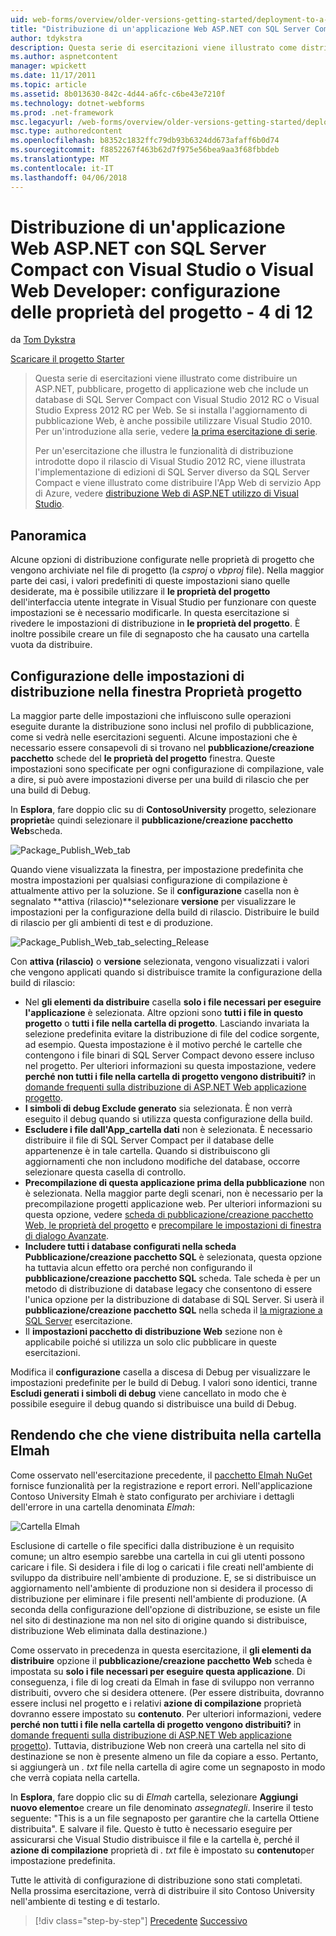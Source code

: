 ```yaml
---
uid: web-forms/overview/older-versions-getting-started/deployment-to-a-hosting-provider/deployment-to-a-hosting-provider-configuring-project-properties-4-of-12
title: "Distribuzione di un'applicazione Web ASP.NET con SQL Server Compact con Visual Studio o Visual Web Developer: configurazione delle proprietà del progetto - 4 di 12 | Documenti Microsoft"
author: tdykstra
description: Questa serie di esercitazioni viene illustrato come distribuire un ASP.NET, pubblicare, progetto di applicazione web che include un database di SQL Server Compact con Visual riceventi...
ms.author: aspnetcontent
manager: wpickett
ms.date: 11/17/2011
ms.topic: article
ms.assetid: 8b013630-842c-4d44-a6fc-c6be43e7210f
ms.technology: dotnet-webforms
ms.prod: .net-framework
msc.legacyurl: /web-forms/overview/older-versions-getting-started/deployment-to-a-hosting-provider/deployment-to-a-hosting-provider-configuring-project-properties-4-of-12
msc.type: authoredcontent
ms.openlocfilehash: b8352c1832ffc79db93b6324dd673afaff6b0d74
ms.sourcegitcommit: f8852267f463b62d7f975e56bea9aa3f68fbbdeb
ms.translationtype: MT
ms.contentlocale: it-IT
ms.lasthandoff: 04/06/2018
---
```

<a name="deploying-an-aspnet-web-application-with-sql-server-compact-using-visual-studio-or-visual-web-developer-configuring-project-properties---4-of-12"></a>Distribuzione di un'applicazione Web ASP.NET con SQL Server Compact con Visual Studio o Visual Web Developer: configurazione delle proprietà del progetto - 4 di 12
====================
da [Tom Dykstra](https://github.com/tdykstra)

[Scaricare il progetto Starter](http://code.msdn.microsoft.com/Deploying-an-ASPNET-Web-4e31366b)

> Questa serie di esercitazioni viene illustrato come distribuire un ASP.NET, pubblicare, progetto di applicazione web che include un database di SQL Server Compact con Visual Studio 2012 RC o Visual Studio Express 2012 RC per Web. Se si installa l'aggiornamento di pubblicazione Web, è anche possibile utilizzare Visual Studio 2010. Per un'introduzione alla serie, vedere [la prima esercitazione di serie](deployment-to-a-hosting-provider-introduction-1-of-12.md).
> 
> Per un'esercitazione che illustra le funzionalità di distribuzione introdotte dopo il rilascio di Visual Studio 2012 RC, viene illustrata l'implementazione di edizioni di SQL Server diverso da SQL Server Compact e viene illustrato come distribuire l'App Web di servizio App di Azure, vedere [distribuzione Web di ASP.NET utilizzo di Visual Studio](../../deployment/visual-studio-web-deployment/introduction.md).


## <a name="overview"></a>Panoramica

Alcune opzioni di distribuzione configurate nelle proprietà di progetto che vengono archiviate nel file di progetto (la *csproj* o *vbproj* file). Nella maggior parte dei casi, i valori predefiniti di queste impostazioni siano quelle desiderate, ma è possibile utilizzare il **le proprietà del progetto** dell'interfaccia utente integrate in Visual Studio per funzionare con queste impostazioni se è necessario modificarle. In questa esercitazione si rivedere le impostazioni di distribuzione in **le proprietà del progetto**. È inoltre possibile creare un file di segnaposto che ha causato una cartella vuota da distribuire.

## <a name="configuring-deployment-settings-in-the-project-properties-window"></a>Configurazione delle impostazioni di distribuzione nella finestra Proprietà progetto

La maggior parte delle impostazioni che influiscono sulle operazioni eseguite durante la distribuzione sono inclusi nel profilo di pubblicazione, come si vedrà nelle esercitazioni seguenti. Alcune impostazioni che è necessario essere consapevoli di si trovano nel **pubblicazione/creazione pacchetto** schede del **le proprietà del progetto** finestra. Queste impostazioni sono specificate per ogni configurazione di compilazione, vale a dire, si può avere impostazioni diverse per una build di rilascio che per una build di Debug.

In **Esplora**, fare doppio clic su di **ContosoUniversity** progetto, selezionare **proprietà**e quindi selezionare il **pubblicazione/creazione pacchetto Web**scheda.

![Package_Publish_Web_tab](deployment-to-a-hosting-provider-configuring-project-properties-4-of-12/_static/image1.png)

Quando viene visualizzata la finestra, per impostazione predefinita che mostra impostazioni per qualsiasi configurazione di compilazione è attualmente attivo per la soluzione. Se il **configurazione** casella non è segnalato **attiva (rilascio)**selezionare **versione** per visualizzare le impostazioni per la configurazione della build di rilascio. Distribuire le build di rilascio per gli ambienti di test e di produzione.

![Package_Publish_Web_tab_selecting_Release](deployment-to-a-hosting-provider-configuring-project-properties-4-of-12/_static/image2.png)

Con **attiva (rilascio)** o **versione** selezionata, vengono visualizzati i valori che vengono applicati quando si distribuisce tramite la configurazione della build di rilascio:

- Nel **gli elementi da distribuire** casella **solo i file necessari per eseguire l'applicazione** è selezionata. Altre opzioni sono **tutti i file in questo progetto** o **tutti i file nella cartella di progetto**. Lasciando invariata la selezione predefinita evitare la distribuzione di file del codice sorgente, ad esempio. Questa impostazione è il motivo perché le cartelle che contengono i file binari di SQL Server Compact devono essere incluso nel progetto. Per ulteriori informazioni su questa impostazione, vedere **perché non tutti i file nella cartella di progetto vengono distribuiti?** in [domande frequenti sulla distribuzione di ASP.NET Web applicazione progetto](https://msdn.microsoft.com/library/ee942158.aspx).
- **I simboli di debug Exclude generato** sia selezionata. È non verrà eseguito il debug quando si utilizza questa configurazione della build.
- **Escludere i file dall'App\_cartella dati** non è selezionata. È necessario distribuire il file di SQL Server Compact per il database delle appartenenze è in tale cartella. Quando si distribuiscono gli aggiornamenti che non includono modifiche del database, occorre selezionare questa casella di controllo.
- **Precompilazione di questa applicazione prima della pubblicazione** non è selezionata. Nella maggior parte degli scenari, non è necessario per la precompilazione progetti applicazione web. Per ulteriori informazioni su questa opzione, vedere [scheda di pubblicazione/creazione pacchetto Web, le proprietà del progetto](https://msdn.microsoft.com/library/dd410108(v=vs.110).aspx) e [precompilare le impostazioni di finestra di dialogo Avanzate](https://msdn.microsoft.com/library/hh475319(v=vs.110).aspx).
- **Includere tutti i database configurati nella scheda Pubblicazione/creazione pacchetto SQL** è selezionata, questa opzione ha tuttavia alcun effetto ora perché non configurando il **pubblicazione/creazione pacchetto SQL** scheda. Tale scheda è per un metodo di distribuzione di database legacy che consentono di essere l'unica opzione per la distribuzione di database di SQL Server. Si userà il **pubblicazione/creazione pacchetto SQL** nella scheda il [la migrazione a SQL Server](deployment-to-a-hosting-provider-migrating-to-sql-server-10-of-12.md) esercitazione.
- Il **impostazioni pacchetto di distribuzione Web** sezione non è applicabile poiché si utilizza un solo clic pubblicare in queste esercitazioni.

Modifica il **configurazione** casella a discesa di Debug per visualizzare le impostazioni predefinite per le build di Debug. I valori sono identici, tranne **Escludi generati i simboli di debug** viene cancellato in modo che è possibile eseguire il debug quando si distribuisce una build di Debug.

## <a name="making-sure-that-the-elmah-folder-gets-deployed"></a>Rendendo che che viene distribuita nella cartella Elmah

Come osservato nell'esercitazione precedente, il [pacchetto Elmah NuGet](http://www.hanselman.com/blog/NuGetPackageOfTheWeek7ELMAHErrorLoggingModulesAndHandlersWithSQLServerCompact.aspx) fornisce funzionalità per la registrazione e report errori. Nell'applicazione Contoso University Elmah è stato configurato per archiviare i dettagli dell'errore in una cartella denominata *Elmah*:

![Cartella Elmah](deployment-to-a-hosting-provider-configuring-project-properties-4-of-12/_static/image3.png)

Esclusione di cartelle o file specifici dalla distribuzione è un requisito comune; un altro esempio sarebbe una cartella in cui gli utenti possono caricare i file. Si desidera i file di log o caricati i file creati nell'ambiente di sviluppo da distribuire nell'ambiente di produzione. E, se si distribuisce un aggiornamento nell'ambiente di produzione non si desidera il processo di distribuzione per eliminare i file presenti nell'ambiente di produzione. (A seconda della configurazione dell'opzione di distribuzione, se esiste un file nel sito di destinazione ma non nel sito di origine quando si distribuisce, distribuzione Web eliminata dalla destinazione.)

Come osservato in precedenza in questa esercitazione, il **gli elementi da distribuire** opzione il **pubblicazione/creazione pacchetto Web** scheda è impostata su **solo i file necessari per eseguire questa applicazione**. Di conseguenza, i file di log creati da Elmah in fase di sviluppo non verranno distribuiti, ovvero che si desidera ottenere. (Per essere distribuita, dovranno essere inclusi nel progetto e i relativi **azione di compilazione** proprietà dovranno essere impostato su **contenuto**. Per ulteriori informazioni, vedere **perché non tutti i file nella cartella di progetto vengono distribuiti?** in [domande frequenti sulla distribuzione di ASP.NET Web applicazione progetto](https://msdn.microsoft.com/library/ee942158.aspx)). Tuttavia, distribuzione Web non creerà una cartella nel sito di destinazione se non è presente almeno un file da copiare a esso. Pertanto, si aggiungerà un *. txt* file nella cartella di agire come un segnaposto in modo che verrà copiata nella cartella.

In **Esplora**, fare doppio clic su di *Elmah* cartella, selezionare **Aggiungi nuovo elemento**e creare un file denominato *assegnategli*. Inserire il testo seguente: "This is a un file segnaposto per garantire che la cartella Ottiene distribuita". E salvare il file. Questo è tutto è necessario eseguire per assicurarsi che Visual Studio distribuisce il file e la cartella è, perché il **azione di compilazione** proprietà di *. txt* file è impostato su **contenuto**per impostazione predefinita.

Tutte le attività di configurazione di distribuzione sono stati completati. Nella prossima esercitazione, verrà di distribuire il sito Contoso University nell'ambiente di testing e di testarlo.

> [!div class="step-by-step"]
> [Precedente](deployment-to-a-hosting-provider-web-config-file-transformations-3-of-12.md)
> [Successivo](deployment-to-a-hosting-provider-deploying-to-iis-as-a-test-environment-5-of-12.md)
